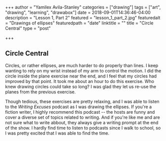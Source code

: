 +++
author = "Yamilex Avila-Stanley"
categories = ["drawing"]
tags = ["art", "drawing", "learning", "drawabox"]
date = 2018-09-01T14:36:46-04:00
description = "Lesson 1, Part 2"
featured = "lesson_1_part_2.jpg"
featuredalt = "Drawings of ellipses"
featuredpath = "date"
linktitle = ""
title = "Circle Central"
type = "post"

+++

## Circle Central

Circles, or rather ellipses, are much harder to do properly than lines. I keep wanting to rely on my wrist instead of my arm to control the motion. I did the circle inside the plane exercise near the end, and I feel that my circles had improved by that point. It took me about an hour to do this exercise. Who knew drawing circles could take so long? I was glad they let us re-use the planes from the previous exercise.

Though tedious, these exercises are pretty relaxing, and I was able to listen to the *Writing Excuses* podcast as I was drawing the ellipses. If you're a fiction writer, I highly recommend this podcast -- the hosts are funny and cover a diverse set of topics related to writing. And if you're like me and are not sure what to write abbout, they always give a writing prompt at the end of the show. I hardly find time to listen to podcasts since I walk to school, so I was pretty excited that I was able to find the time.
